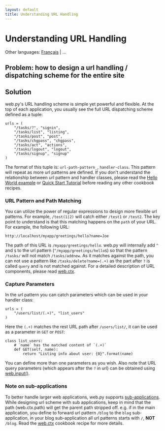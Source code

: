 ```yaml
---
layout: default
title: Understanding URL Handling
---
```


# Understanding URL Handling

Other languages: [Français](./url_handling.fr) | ...

## Problem: how to design a url handling / dispatching scheme for the entire site

## Solution

web.py's URL handling scheme is simple yet powerful and flexible.
At the top of each application, you usually see the full URL dispatching
scheme defined as a tuple:

```
urls = (
    "/tasks/?", "signin",
    "/tasks/list", "listing",
    "/tasks/post", "post",
    "/tasks/chgpass", "chgpass",
    "/tasks/act", "actions",
    "/tasks/logout", "logout",
    "/tasks/signup", "signup"
)
```

The format of this tuple is: `url-path-pattern_`, `handler-class`.
This pattern will repeat as more url patterns are defined.  If you don't
understand the relationship between url pattern and handler classes,
please read the [Hello World example](/cookbook/helloworld) or
[Quick Start Tutorial](./tutorial) before reading any other cookbook recipes.

### URL Pattern and Path Matching

You can utilize the power of regular expressions to design more flexible
url patterns. For example, `/test(1|2)` will catch either `/test1` or `/test2`.
The key point to understand is that this matching happens on the `path`
of your URL. For example, the following URL:

```
http://localhost/myapp/greetings/hello?name=Joe
```

The path of this URL is `/myapp/greetings/hello`.  web.py will internally
add `^` and `$` to the url pattern (`^/myapp/greetings/hello$`) so that the
pattern `/tasks/` will not match `/tasks/addnew`.  As it matches against
the path, you can not use a pattern like `/tasks/delete?name=(.+)` as the
part after `?` is called `query` and is not matched against. For a detailed
description of URL components, please read [web.ctx](/cookbook/ctx).

### Capture Parameters

In the url pattern you can catch parameters which can be used in your handler class:

```
urls = (
    "/users/list/(.+)", "list_users"
)
```

Here the `(.+)` matches the rest URL path after `/users/list/`, it can be
used as a parameter in `GET` or `POST`:

```
class list_users:
    # `name` has the matched content of `(.+)`
    def GET(self, name):
        return "Listing info about user: {0}".format(name)
```

You can define more than one parameters as you wish.  Also note that URL
query parameters (which appears after the `?` in url) can be obtained
using [web.input()](/cookbook/input).

### Note on sub-applications

To better handle larger web applications, web.py supports
[sub-applications](/cookbook/subapp). While designing url scheme with sub
applications, keep in mind that the path (web.ctx.path) will get the parent
path stripped off. e.g. if in the main application, you define to forward
url pattern `/blog` to the `blog` sub-application, in your blog sub-application
all url patterns starts with `/`, __NOT__ `/blog`. Read the
[web.ctx](/cookbook/ctx) cookbook recipe for more details.
